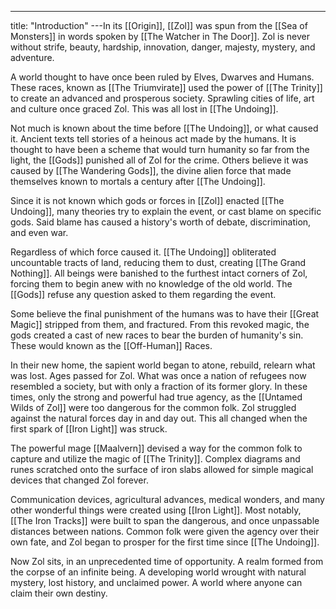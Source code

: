 ---
title: "Introduction"
---In its [[Origin]], [[Zol]] was spun from the [[Sea of Monsters]] in words spoken by [[The Watcher in The Door]]. Zol is never without strife, beauty, hardship, innovation, danger, majesty, mystery, and adventure.

A world thought to have once been ruled by Elves, Dwarves and Humans. These races, known as [[The Triumvirate]] used the power of [[The Trinity]] to create an advanced and prosperous society. Sprawling cities of life, art and culture once graced Zol. This was all lost in [[The Undoing]].

Not much is known about the time before [[The Undoing]], or what caused it. Ancient texts tell stories of a heinous act made by the humans. It is thought to have been a scheme that would turn humanity so far from the light, the [[Gods]] punished all of Zol for the crime. Others believe it was caused by [[The Wandering Gods]], the divine alien force that made themselves known to mortals a century after [[The Undoing]].

Since it is not known which gods or forces in [[Zol]] enacted [[The Undoing]], many theories try to explain the event, or cast blame on specific gods. Said blame has caused a history's worth of debate, discrimination, and even war.

Regardless of which force caused it. [[The Undoing]] obliterated uncountable tracts of land, reducing them to dust, creating [[The Grand Nothing]]. All beings were banished to the furthest intact corners of Zol, forcing them to begin anew with no knowledge of the old world. The [[Gods]] refuse any question asked to them regarding the event.

Some believe the final punishment of the humans was to have their [[Great Magic]] stripped from them, and fractured. From this revoked magic, the gods created a cast of new races to bear the burden of humanity's sin. These would known as the [[Off-Human]] Races.

In their new home, the sapient world began to atone, rebuild, relearn what was lost. Ages passed for Zol. What was once a nation of refugees now resembled a society, but with only a fraction of its former glory. In these times, only the strong and powerful had true agency, as the [[Untamed Wilds of Zol]] were too dangerous for the common folk. Zol struggled against the natural forces day in and day out. This all changed when the first spark of [[Iron Light]] was struck.

The powerful mage [[Maalvern]] devised a way for the common folk to capture and utilize the magic of [[The Trinity]]. Complex diagrams and runes scratched onto the surface of iron slabs allowed for simple magical devices that changed Zol forever.

Communication devices, agricultural advances, medical wonders, and many other wonderful things were created using [[Iron Light]]. Most notably, [[The Iron Tracks]] were built to span the dangerous, and once unpassable distances between nations. Common folk were given the agency over their own fate, and Zol began to prosper for the first time since [[The Undoing]].

Now Zol sits, in an unprecedented time of opportunity. A realm formed from the corpse of an infinite being. A developing world wrought with natural mystery, lost history, and unclaimed power. A world where anyone can claim their own destiny.

